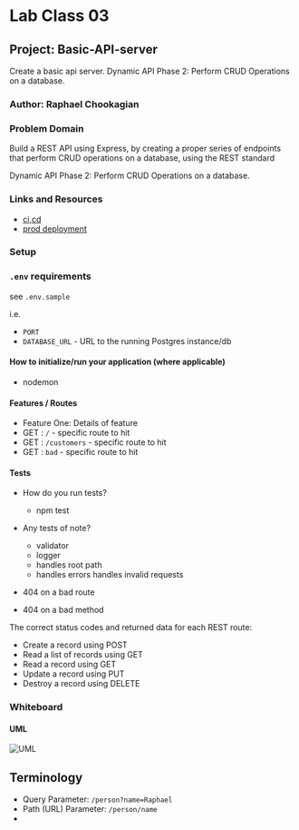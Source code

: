 # Lab Class 03

## Project: Basic-API-server

Create a basic api server.
Dynamic API Phase 2: Perform CRUD Operations on a database.

### Author: Raphael Chookagian

### Problem Domain

Build a REST API using Express, by creating a proper series of endpoints that perform CRUD operations on a database, using the REST standard

Dynamic API Phase 2: Perform CRUD Operations on a database.

### Links and Resources

- [ci,cd](https://github.com/cesarderio/class3)
- [prod deployment](https://basic-express-server-tg63.onrender.com)
<!-- - [dev deployment](https://server-dev-6rxb.onrender.com/) -->

### Setup

### `.env` requirements

see `.env.sample`

i.e.

- `PORT`
- `DATABASE_URL` - URL to the running Postgres instance/db

#### How to initialize/run your application (where applicable)

- nodemon

#### Features / Routes

- Feature One: Details of feature
- GET : `/` - specific route to hit
- GET : `/customers` - specific route to hit
- GET : `bad` - specific route to hit

#### Tests

- How do you run tests?
  - npm test
- Any tests of note?
  - validator
  - logger
  - handles root path
  - handles errors
  handles invalid requests

- 404 on a bad route
- 404 on a bad method

The correct status codes and returned data for each REST route:

- Create a record using POST
- Read a list of records using GET
- Read a record using GET
- Update a record using PUT
- Destroy a record using DELETE

### Whiteboard

#### UML

![UML](./assets/uml.png)

## Terminology

- Query Parameter: `/person?name=Raphael`
- Path (URL) Parameter: `/person/name`
-
